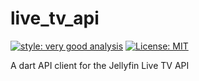 # live_tv_api

[![style: very good analysis][very_good_analysis_badge]][very_good_analysis_link]
[![License: MIT][license_badge]][license_link]

A dart API client for the Jellyfin Live TV API

[license_badge]: https://img.shields.io/badge/license-MIT-blue.svg
[license_link]: https://opensource.org/licenses/MIT
[very_good_analysis_badge]: https://img.shields.io/badge/style-very_good_analysis-B22C89.svg
[very_good_analysis_link]: https://pub.dev/packages/very_good_analysis